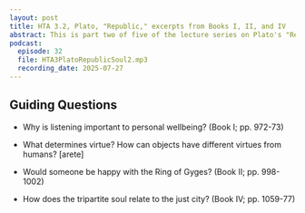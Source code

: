 ```yaml
---
layout: post
title: HTA 3.2, Plato, "Republic," excerpts from Books I, II, and IV
abstract: This is part two of five of the lecture series on Plato's "Republic," excerpts from Books I, II, and IV.
podcast:
  episode: 32
  file: HTA3PlatoRepublicSoul2.mp3
  recording_date: 2025-07-27
---
```


## Guiding Questions

* Why is listening important to personal wellbeing? (Book I; pp. 972-73)

* What determines virtue? How can objects have different virtues from humans? [arete]

* Would someone be happy with the Ring of Gyges? (Book II; pp. 998-1002)

* How does the tripartite soul relate to the just city? (Book IV; pp. 1059-77)
